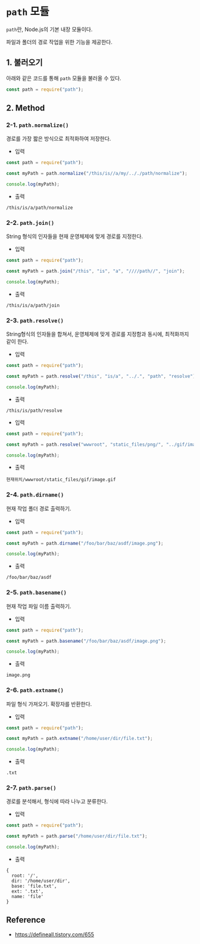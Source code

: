 # `path` 모듈

`path`란, Node.js의 기본 내장 모듈이다.

파일과 폴더의 경로 작업을 위한 기능을 제공한다.

## 1. 불러오기

아래와 같은 코드를 통해 `path` 모듈을 불러올 수 있다.

```javascript
const path = require("path");
```

## 2. Method

### 2-1. `path.normalize()`

경로를 가장 짧은 방식으로 최적화하여 저장한다.

- 입력

```javascript
const path = require("path");

const myPath = path.normalize("/this/is//a/my/.././path/normalize");

console.log(myPath);
```

- 출력

```text
/this/is/a/path/normalize
```

### 2-2. `path.join()`

String 형식의 인자들을 현재 운영체제에 맞게 경로를 지정한다.

- 입력

```javascript
const path = require("path");

const myPath = path.join("/this", "is", "a", "////path//", "join");

console.log(myPath);
```

- 출력

```text
/this/is/a/path/join
```

### 2-3. `path.resolve()`

String형식의 인자들을 합쳐서, 운영체제에 맞게 경로를 지정함과 동시에, 최적화까지 같이 한다.

- 입력

```javascript
const path = require("path");

const myPath = path.resolve("/this", "is/a", "../.", "path", "resolve");

console.log(myPath);
```

- 출력

```text
/this/is/path/resolve
```

- 입력

```javascript
const path = require("path");

const myPath = path.resolve("wwwroot", "static_files/png/", "../gif/image.gif");

console.log(myPath);
```

- 출력

```text
현재위치/wwwroot/static_files/gif/image.gif
```

### 2-4. `path.dirname()`

현재 작업 폴더 경로 출력하기.

- 입력

```javascript
const path = require("path");

const myPath = path.dirname("/foo/bar/baz/asdf/image.png");

console.log(myPath);
```

- 출력

```text
/foo/bar/baz/asdf
```

### 2-5. `path.basename()`

현재 작업 파일 이름 출력하기.

- 입력

```javascript
const path = require("path");

const myPath = path.basename("/foo/bar/baz/asdf/image.png");

console.log(myPath);
```

- 출력

```text
image.png
```

### 2-6. `path.extname()`

파일 형식 가져오기. 확장자를 반환한다.

- 입력

```javascript
const path = require("path");

const myPath = path.extname("/home/user/dir/file.txt");

console.log(myPath);
```

- 출력

```text
.txt
```

### 2-7. `path.parse()`

경로를 분석해서, 형식에 따라 나누고 분류한다.

- 입력

```javascript
const path = require("path");

const myPath = path.parse("/home/user/dir/file.txt");

console.log(myPath);
```

- 출력

```text
{
  root: '/',
  dir: '/home/user/dir',
  base: 'file.txt',
  ext: '.txt',
  name: 'file'
}
```

## Reference

- <https://defineall.tistory.com/655>
